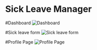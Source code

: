# Sick Leave Manager

#Dashboard
![Dashboard](https://github.com/swapno-github/FigmaProjects/assets/108092606/3b1778f0-7739-49d0-ad8c-e44f9de32ac8)

#Sick leave form
![Sick leave form](https://github.com/swapno-github/FigmaProjects/assets/108092606/33b7e04d-81f2-47c5-bfd9-138c973fdb5c)

#Profile Page
![Profile Page](https://github.com/swapno-github/FigmaProjects/assets/108092606/72a1e034-a259-47de-b921-9ed1f1d7dc42)
